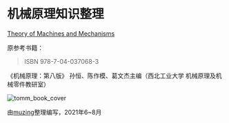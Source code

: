 # 机械原理知识整理

<u>Theory of Machines and Mechanisms</u>

原参考书籍：

> ISBN 978-7-04-037068-3

《机械原理：第八版》 孙恒、陈作模、葛文杰主编（西北工业大学 机械原理及机械零件教研室）

![tomm_book_cover](https://oss.muzing.top/image/tomm_book_cover.jpg)

由[muzing](https://muzing.top/about/)整理编写，2021年6~8月
